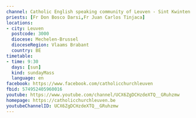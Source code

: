 ```yaml
---
channel: Catholic English speaking community of Leuven - Sint Kwinten
priests: [Fr Don Bosco Darsi,Fr Juan Carlos Tinjaca]
locations:
- city: Leuven
  postcode: 3000
  diocese: Mechelen-Brussel
  dioceseRegion: Vlaams Brabant
  country: BE
timetable:
- time: 9:30
  days: [sun]
  kind: sundayMass
  language: en
facebook: https://www.facebook.com/catholicchurchleuven
fbid: 574952405960016
youtube: https://www.youtube.com/channel/UCX6ZgDCHzdeXTQ__GRuhzmw
homepage: https://catholicchurchleuven.be
youtubeChannelID: UCX6ZgDCHzdeXTQ__GRuhzmw
---
```


